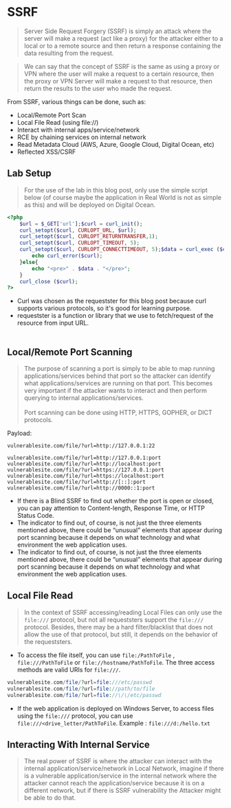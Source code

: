 # SSRF
> Server Side Request Forgery (SSRF) is simply an attack where the server will make a request (act like a proxy) for the attacker either to a local or to a remote source and then return a response containing the data resulting from the request.

> We can say that the concept of SSRF is the same as using a proxy or VPN where the user will make a request to a certain resource, then the proxy or VPN Server will make a request to that resource, then return the results to the user who made the request.

From SSRF, various things can be done, such as:

- Local/Remote Port Scan
- Local File Read (using file://)
- Interact with internal apps/service/network
- RCE by chaining services on internal network
- Read Metadata Cloud (AWS, Azure, Google Cloud, Digital Ocean, etc)
- Reflected XSS/CSRF

## Lab Setup

> For the use of the lab in this blog post, only use the simple script below (of course maybe the application in Real World is not as simple as this) and will be deployed on Digital Ocean.
```php
<?php
    $url = $_GET['url'];$curl = curl_init();
    curl_setopt($curl, CURLOPT_URL, $url);
    curl_setopt($curl, CURLOPT_RETURNTRANSFER,1);
    curl_setopt($curl, CURLOPT_TIMEOUT, 5);
    curl_setopt($curl, CURLOPT_CONNECTTIMEOUT, 5);$data = curl_exec ($curl);if(curl_error($curl)){
        echo curl_error($curl);
    }else{
        echo "<pre>" . $data . "</pre>";
    }
    curl_close ($curl);
?>
```
- Curl was chosen as the requestster for this blog post because curl supports various protocols, so it's good for learning purpose.
- requestster is a function or library that we use to fetch/request of the resource from input URL.
<br></br>

## Local/Remote Port Scanning
> The purpose of scanning a port is simply to be able to map running applications/services behind that port so the attacker can identify what applications/services are running on that port. This becomes very important if the attacker wants to interact and then perform querying to internal applications/services.<br></br>
Port scanning can be done using HTTP, HTTPS, GOPHER, or DICT protocols.

Payload:
```url
vulnerablesite.com/file/?url=http://127.0.0.1:22

vulnerablesite.com/file/?url=http://127.0.0.1:port
vulnerablesite.com/file/?url=http://localhost:port
vulnerablesite.com/file/?url=https://127.0.0.1:port
vulnerablesite.com/file/?url=https://localhost:port
vulnerablesite.com/file/?url=http://[::]:port
vulnerablesite.com/file/?url=http://0000::1:port
```
- If there is a Blind SSRF to find out whether the port is open or closed, you can pay attention to Content-length, Response Time, or HTTP Status Code.
- The indicator to find out, of course, is not just the three elements mentioned above, there could be “unusual” elements that appear during port scanning because it depends on what technology and what environment the web application uses.
- The indicator to find out, of course, is not just the three elements mentioned above, there could be “unusual” elements that appear during port scanning because it depends on what technology and what environment the web application uses.

## Local File Read
> In the context of SSRF accessing/reading Local Files can only use the `file:///` protocol, but not all requeststers support the `file:///` protocol. Besides, there may be a hard filter/blacklist that does not allow the use of that protocol, but still, it depends on the behavior of the requeststers.

- To access the file itself, you can use `file:/PathToFile` , `file:///PathToFile` or `file://hostname/PathToFile`. The three access methods are valid URIs for `file:///`.
```php
vulnerablesite.com/file/?url=file:///etc/passwd
vulnerablesite.com/file/?url=file://path/to/file
vulnerablesite.com/file/?url=file://\/\/etc/passwd
```
- If the web application is deployed on Windows Server, to access files using the `file:///` protocol, you can use `file:///<drive_letter/PathToFile`. Example : `file:///d:/hello.txt`

## Interacting With Internal Service
> The real power of SSRF is where the attacker can interact with the internal application/service/network in Local Network, imagine if there is a vulnerable application/service in the internal network where the attacker cannot reach the application/service because it is on a different network, but if there is SSRF vulnerability the Attacker might be able to do that.
